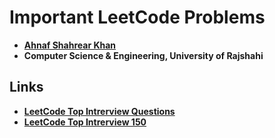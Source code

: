 # Important LeetCode Problems
- **[Ahnaf Shahrear Khan](https://github.com/ahnafshahrear)**
- **Computer Science & Engineering, University of Rajshahi**

## Links
- **[LeetCode Top Intrerview Questions](https://leetcode.com/explore/interview/card/top-interview-questions-easy/)**
- **[LeetCode Top Intrerview 150](https://leetcode.com/studyplan/top-interview-150/)**
